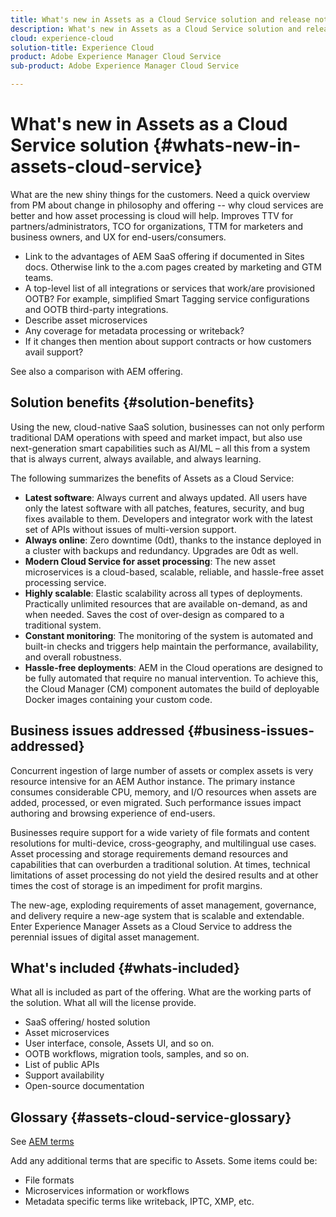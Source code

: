 ```yaml
---
title: What's new in Assets as a Cloud Service solution and release notes
description: What's new in Assets as a Cloud Service solution and release notes.
cloud: experience-cloud
solution-title: Experience Cloud
product: Adobe Experience Manager Cloud Service
sub-product: Adobe Experience Manager Cloud Service

---
```


# What's new in Assets as a Cloud Service solution {#whats-new-in-assets-cloud-service}

What are the new shiny things for the customers.
Need a quick overview from PM about change in philosophy and offering -- why cloud services are better and how asset processing is cloud will help. Improves TTV for partners/administrators, TCO for organizations, TTM for marketers and business owners, and UX for end-users/consumers.


* Link to the advantages of AEM SaaS offering if documented in Sites docs. Otherwise link to the a.com pages created by marketing and GTM teams.
* A top-level list of all integrations or services that work/are provisioned OOTB? For example, simplified Smart Tagging service configurations and OOTB third-party integrations.
* Describe asset microservices
* Any coverage for metadata processing or writeback?
* If it changes then mention about support contracts or how customers avail support?


See also a comparison with AEM offering.

## Solution benefits {#solution-benefits}

Using the new, cloud-native SaaS solution, businesses can not only perform traditional DAM operations with speed and market impact, but also use next-generation smart capabilities such as AI/ML – all this from a system that is always current, always available, and always learning.

The following summarizes the benefits of Assets as a Cloud Service:

* **Latest software**: Always current and always updated. All users have only the latest software with all patches, features, security, and bug fixes available to them. Developers and integrator work with the latest set of APIs without issues of multi-version support.
* **Always online**: Zero downtime (0dt), thanks to the instance deployed in a cluster with backups and redundancy. Upgrades are 0dt as well.
* **Modern Cloud Service for asset processing**: The new asset microservices is a cloud-based, scalable, reliable, and hassle-free asset processing service.
* **Highly scalable**: Elastic scalability across all types of deployments. Practically unlimited resources that are available on-demand, as and when needed. Saves the cost of over-design as compared to a traditional system.
* **Constant monitoring**: The monitoring of the system is automated and built-in checks and triggers help maintain the performance, availability, and overall robustness.
* **Hassle-free deployments**: AEM in the Cloud operations are designed to be fully automated that require no manual intervention. To achieve this, the Cloud Manager (CM) component automates the build of deployable Docker images containing your custom code.

## Business issues addressed {#business-issues-addressed}

Concurrent ingestion of large number of assets or complex assets is very resource intensive for an AEM Author instance. The primary instance consumes considerable CPU, memory, and I/O resources when assets are added, processed, or even migrated. Such performance issues impact authoring and browsing experience of end-users.

Businesses require support for a wide variety of file formats and content resolutions for multi-device, cross-geography, and multilingual use cases. Asset processing and storage requirements demand resources and capabilities that can overburden a traditional solution. At times, technical limitations of asset processing do not yield the desired results and at other times the cost of storage is an impediment for profit margins.

The new-age, exploding requirements of asset management, governance, and delivery require a new-age system that is scalable and extendable. Enter Experience Manager Assets as a Cloud Service to address the perennial issues of digital asset management.

## What's included {#whats-included}

What all is included as part of the offering.
What are the working parts of the solution.
What all will the license provide.

* SaaS offering/ hosted solution
* Asset microservices
* User interface, console, Assets UI, and so on.
* OOTB workflows, migration tools, samples, and so on.
* List of public APIs
* Support availability
* Open-source documentation

## Glossary {#assets-cloud-service-glossary}

See [AEM terms](/help/overview/terminology.md)

Add any additional terms that are specific to Assets. Some items could be:
* File formats
* Microservices information or workflows
* Metadata specific terms like writeback, IPTC, XMP, etc.